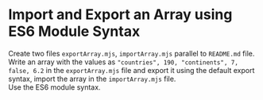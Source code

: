# Import and Export an Array using ES6 Module Syntax

Create two files `exportArray.mjs`, `importArray.mjs` parallel to `README.md` file.<br/>Write an array with the values as `"countries", 190, "continents", 7, false, 6.2` in the `exportArray.mjs` file and export it using the default export syntax, import the array in the `importArray.mjs` file.<br/>Use the ES6 module syntax.
